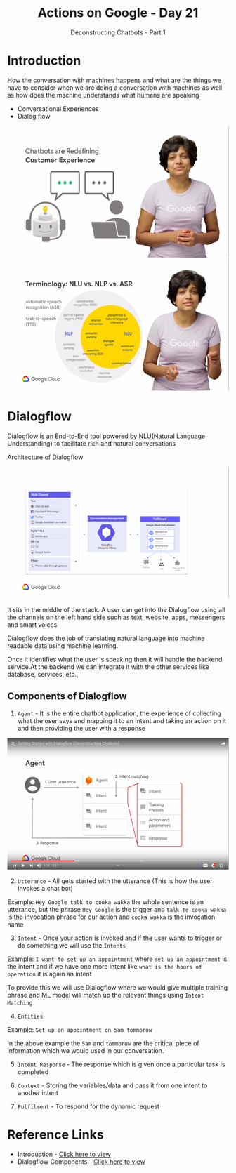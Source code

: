 <div align="center">
  <h1>Actions on Google - Day 21</h1>
  <p>Deconstructing Chatbots - Part 1</p>
</div>

# Introduction

How the conversation with machines happens and what are the things we have to consider when we are doing a conversation with machines as well as how does the machine understands what humans are speaking

* Conversational Experiences
* Dialog flow

<div align="center">
  <img src="../../assets/day21/customerexperience.png" alt="AoG" height="300">
</div>

<div align="center">
  <img src="../../assets/day21/NLU.png" alt="AoG" height="300">
</div>

# Dialogflow

Dialogflow is an End-to-End tool powered by NLU(Natural Language Understanding) to facilitate rich and natural conversations

Architecture of Dialogflow 

<div align="center">
  <img src="../../assets/day21/architecture.png" alt="AoG" height="300">
</div>

It sits in the middle of the stack. A user can get into the Dialogflow using all the channels on the left hand side such as text, website, apps, messengers and smart voices

Dialogflow does the job of translating natural language into machine readable data using machine learning.

Once it identifies what the user is speaking then it will handle the backend service.At the backend we can integrate it with the other services like database, services, etc.,

## Components of Dialogflow

1. `Agent` - It is the entire chatbot application, the experience of collecting what the user says and mapping it to an intent and taking an action on it and then providing the user with a response
<div align="center">
  <img src="../../assets/day21/agent.png" alt="AoG" height="300">
</div>

2. `Utterance` - All gets started with the utterance (This is how the user invokes a chat bot)

Example: `Hey Google talk to cooka wakka` the whole sentence is an utterance, but the phrase `Hey Google` is the trigger and `talk to cooka wakka` is the invocation phrase for our action
and `cooka wakka` is the invocation name

3. `Intent` - Once your action is invoked and if the user wants to trigger or do something we will use the `Intents`

Example: `I want to set up an appointment` where `set up an appointment` is the intent and if we have one more intent like `what is the hours of operation` it is again an intent

To provide this we will use Dialogflow where we would give multiple training phrase and ML model will match up the relevant things using `Intent Matching`

4. `Entities`

Example: `Set up an appointment on 5am tommorow`

In the above example the `5am` and `tommorow` are the critical piece of information which we would used in our conversation.

5. `Intent Response` - The response which is given once a particular task is completed

6. `Context` - Storing the variables/data and pass it from one intent to another intent

7. `Fulfilment` - To respond for the dynamic request

# Reference Links

* Introduction - [Click here to view](https://youtu.be/O00K10xP5MU?list=PLIivdWyY5sqK5SM34zbkitWLOV-b3V40B)
* Dialogflow Components - [Click here to view](https://youtu.be/Ov3CDTxZRQc?list=PLIivdWyY5sqK5SM34zbkitWLOV-b3V40B)
